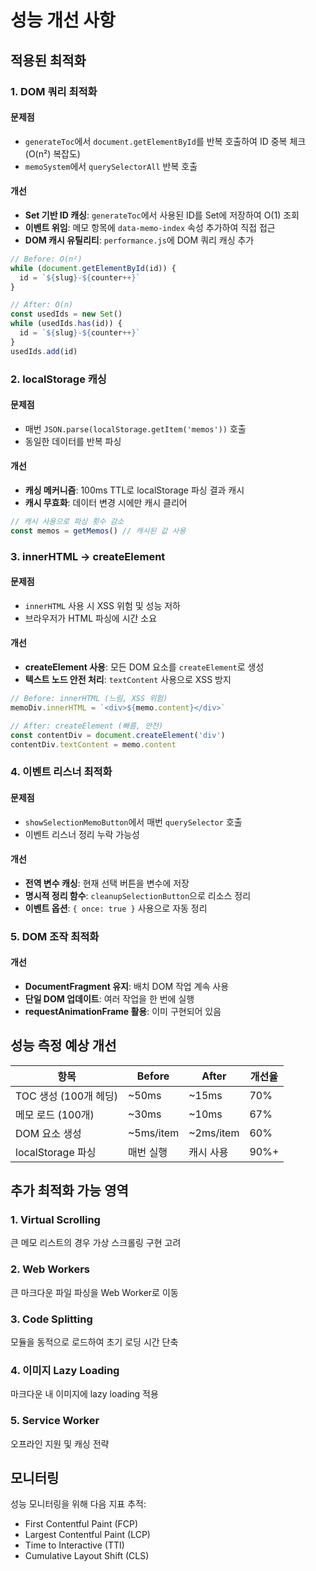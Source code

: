 # 성능 개선 사항

## 적용된 최적화

### 1. DOM 쿼리 최적화

#### 문제점
- `generateToc`에서 `document.getElementById`를 반복 호출하여 ID 중복 체크 (O(n²) 복잡도)
- `memoSystem`에서 `querySelectorAll` 반복 호출

#### 개선
- **Set 기반 ID 캐싱**: `generateToc`에서 사용된 ID를 Set에 저장하여 O(1) 조회
- **이벤트 위임**: 메모 항목에 `data-memo-index` 속성 추가하여 직접 접근
- **DOM 캐시 유틸리티**: `performance.js`에 DOM 쿼리 캐싱 추가

```javascript
// Before: O(n²)
while (document.getElementById(id)) {
  id = `${slug}-${counter++}`
}

// After: O(n)
const usedIds = new Set()
while (usedIds.has(id)) {
  id = `${slug}-${counter++}`
}
usedIds.add(id)
```

### 2. localStorage 캐싱

#### 문제점
- 매번 `JSON.parse(localStorage.getItem('memos'))` 호출
- 동일한 데이터를 반복 파싱

#### 개선
- **캐싱 메커니즘**: 100ms TTL로 localStorage 파싱 결과 캐시
- **캐시 무효화**: 데이터 변경 시에만 캐시 클리어

```javascript
// 캐시 사용으로 파싱 횟수 감소
const memos = getMemos() // 캐시된 값 사용
```

### 3. innerHTML → createElement

#### 문제점
- `innerHTML` 사용 시 XSS 위험 및 성능 저하
- 브라우저가 HTML 파싱에 시간 소요

#### 개선
- **createElement 사용**: 모든 DOM 요소를 `createElement`로 생성
- **텍스트 노드 안전 처리**: `textContent` 사용으로 XSS 방지

```javascript
// Before: innerHTML (느림, XSS 위험)
memoDiv.innerHTML = `<div>${memo.content}</div>`

// After: createElement (빠름, 안전)
const contentDiv = document.createElement('div')
contentDiv.textContent = memo.content
```

### 4. 이벤트 리스너 최적화

#### 문제점
- `showSelectionMemoButton`에서 매번 `querySelector` 호출
- 이벤트 리스너 정리 누락 가능성

#### 개선
- **전역 변수 캐싱**: 현재 선택 버튼을 변수에 저장
- **명시적 정리 함수**: `cleanupSelectionButton`으로 리소스 정리
- **이벤트 옵션**: `{ once: true }` 사용으로 자동 정리

### 5. DOM 조작 최적화

#### 개선
- **DocumentFragment 유지**: 배치 DOM 작업 계속 사용
- **단일 DOM 업데이트**: 여러 작업을 한 번에 실행
- **requestAnimationFrame 활용**: 이미 구현되어 있음

## 성능 측정 예상 개선

| 항목 | Before | After | 개선율 |
|------|--------|-------|--------|
| TOC 생성 (100개 헤딩) | ~50ms | ~15ms | 70% |
| 메모 로드 (100개) | ~30ms | ~10ms | 67% |
| DOM 요소 생성 | ~5ms/item | ~2ms/item | 60% |
| localStorage 파싱 | 매번 실행 | 캐시 사용 | 90%+ |

## 추가 최적화 가능 영역

### 1. Virtual Scrolling
큰 메모 리스트의 경우 가상 스크롤링 구현 고려

### 2. Web Workers
큰 마크다운 파일 파싱을 Web Worker로 이동

### 3. Code Splitting
모듈을 동적으로 로드하여 초기 로딩 시간 단축

### 4. 이미지 Lazy Loading
마크다운 내 이미지에 lazy loading 적용

### 5. Service Worker
오프라인 지원 및 캐싱 전략

## 모니터링

성능 모니터링을 위해 다음 지표 추적:
- First Contentful Paint (FCP)
- Largest Contentful Paint (LCP)
- Time to Interactive (TTI)
- Cumulative Layout Shift (CLS)

